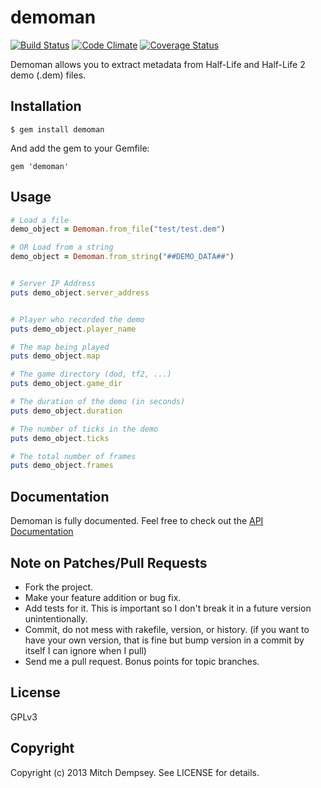 # demoman


[![Build Status](https://travis-ci.org/webdestroya/demoman.png)](https://travis-ci.org/webdestroya/demoman)
[![Code Climate](https://codeclimate.com/github/webdestroya/demoman.png)](https://codeclimate.com/github/webdestroya/demoman)
[![Coverage Status](https://coveralls.io/repos/webdestroya/demoman/badge.png)](https://coveralls.io/r/webdestroya/demoman)

Demoman allows you to extract metadata from Half-Life and Half-Life 2 demo (.dem) files.

## Installation

    $ gem install demoman


And add the gem to your Gemfile:

    gem 'demoman'


## Usage

```ruby
# Load a file
demo_object = Demoman.from_file("test/test.dem")

# OR Load from a string
demo_object = Demoman.from_string("##DEMO_DATA##")


# Server IP Address
puts demo_object.server_address


# Player who recorded the demo
puts demo_object.player_name

# The map being played
puts demo_object.map

# The game directory (dod, tf2, ...)
puts demo_object.game_dir

# The duration of the demo (in seconds)
puts demo_object.duration

# The number of ticks in the demo
puts demo_object.ticks

# The total number of frames
puts demo_object.frames
```


## Documentation

Demoman is fully documented. Feel free to check out the [API Documentation](http://rubydoc.info/github/webdestroya/demoman/master/frames)


## Note on Patches/Pull Requests
 
* Fork the project.
* Make your feature addition or bug fix.
* Add tests for it. This is important so I don't break it in a
  future version unintentionally.
* Commit, do not mess with rakefile, version, or history.
  (if you want to have your own version, that is fine but bump version in a commit by itself I can ignore when I pull)
* Send me a pull request. Bonus points for topic branches.

## License

GPLv3

## Copyright

Copyright (c) 2013 Mitch Dempsey. See LICENSE for details.
